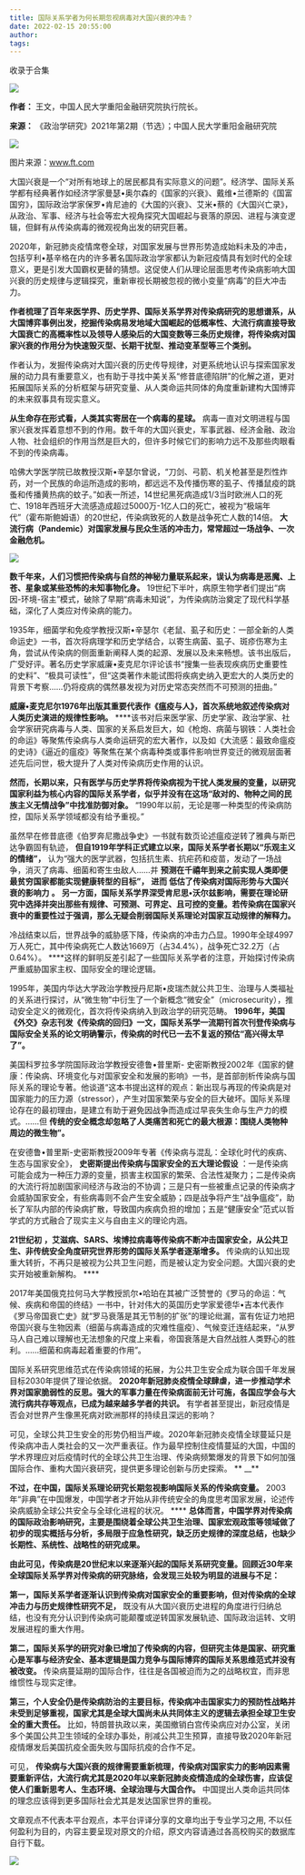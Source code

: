 ```yaml
---
title: 国际关系学者为何长期忽视病毒对大国兴衰的冲击？
date: 2022-02-15 20:55:00
author: 
tags: 
---
```



收录于合集

![](/images/238/2.gif)

**作者：** 王文，中国人民大学重阳金融研究院执行院长。

 **来源：** 《政治学研究》2021年第2期（节选）；中国人民大学重阳金融研究院

  

![](/images/238/3.jpeg)

图片来源：www.ft.com

大国兴衰是一个“对所有地球上的居民都具有实际意义的问题”。经济学、国际关系学都有经典著作如经济学家曼瑟•奥尔森的《国家的兴衰》、戴维•兰德斯的《国富国穷》，国际政治学家保罗•肯尼迪的《大国的兴衰》、艾米•蔡的《大国兴亡录》，从政治、军事、经济与社会等宏大视角探究大国崛起与衰落的原因、进程与演变逻辑，但鲜有从传染病毒的微观视角出发的研究巨著。

2020年，新冠肺炎疫情席卷全球，对国家发展与世界形势造成始料未及的冲击，包括亨利•基辛格在内的许多著名国际政治学家都认为新冠疫情具有划时代的全球意义，更是引发大国霸权更替的猜想。这促使人们从理论层面思考传染病影响大国兴衰的历史规律与逻辑探究，重新审视长期被忽视的微小变量“病毒”的巨大冲击力。

**作者梳理了百年来医学界、历史学界、国际关系学界对传染病研究的思想谱系，从大国博弈事例出发，挖掘传染病易发地域大国崛起的低概率性、大流行病直接导致大国衰亡的高概率性以及领导人感染后的大国变数等三条历史规律，将传染病对国家兴衰的作用分为快速毁灭型、长期干扰型、推动变革型等三个类别。**

作者认为，发掘传染病对大国兴衰的历史传导规律，对更系统地认识与探索国家发展的动力具有重要意义，也有助于寻找中美关系“修昔底德陷阱”的化解之道，更对拓展国际关系的分析框架与研究变量、从人类命运共同体的角度重新建构大国博弈的未来叙事具有现实意义。

 **从生命存在形式看，人类其实寄居在一个病毒的星球。**
病毒一直对文明进程与国家兴衰发挥着意想不到的作用。数千年的大国兴衰史，军事武器、经济金融、政治人物、社会组织的作用当然是巨大的，但许多时候它们的影响力远不及那些肉眼看不到的传染病毒。

哈佛大学医学院已故教授汉斯•辛瑟尔曾说，“刀剑、弓箭、机关枪甚至是烈性炸药，对一个民族的命运所造成的影响，都远远不及传播伤寒的虱子、传播鼠疫的跳蚤和传播黄热病的蚊子。”如表一所述，14世纪黑死病造成1/3当时欧洲人口的死亡、1918年西班牙大流感造成超过5000万-1亿人口的死亡，被视为“极端年代”（霍布斯鲍姆语）的20世纪，传染病致死的人数是战争死亡人数的14倍。
**大流行病（Pandemic）对国家发展与民众生活的冲击力，常常超过一场战争、一次金融危机。**

![](/images/238/4.jpeg)

 **数千年来，人们习惯把传染病与自然的神秘力量联系起来，误认为病毒是恶魔、上苍、星象或某些恐怖的未知事物化身。**
19世纪下半叶，病原生物学者们提出“病因-环境-宿主”模式，破除了早期“病毒未知说”，为传染病防治奠定了现代科学基础，深化了人类应对传染病的能力。

1935年，细菌学和免疫学教授汉斯•辛瑟尔《老鼠、虱子和历史：一部全新的人类命运史》一书，首次将病理学和历史学结合，以寄生病菌、虱子、斑疹伤寒为主角，尝试从传染病的侧面重新阐释人类的起源、发展以及未来畅想。该书出版后，广受好评。著名历史学家威廉•麦克尼尔评论该书“搜集一些表现疾病历史重要性的史料”、“极具可读性”，但“这类著作未能试图将疾病史纳入更宏大的人类历史的背景下考察……仍将疫病的偶然暴发视为对历史常态突然而不可预测的扭曲。”

 **威廉•麦克尼尔1976年出版其重要代表作《瘟疫与人》，首次系统地叙述传染病对人类历史演进的规律性影响。**
****该书对后来医学家、历史学家、政治学家、社会学家研究病毒与人类、国家的关系启发巨大，如《枪炮、病菌与钢铁：人类社会的命运》等聚焦传染病与人类命运研究的宏大著作，以及如《大流感：最致命瘟疫的史诗》《逼近的瘟疫》等聚焦在某个病毒种类或事件影响世界变迁的微观层面著述先后问世，极大提升了人类对传染病历史作用的认识。

**然而，长期以来，只有医学与历史学界将传染病视为干扰人类发展的变量，以研究国家利益为核心内容的国际关系学者，似乎并没有在这场“敌对的、物种之间的民族主义无情战争”中找准防御对象。**
“1990年以前，无论是哪一种类型的传染病防控，国际关系学领域都没有给予重视。”

虽然早在修昔底德《伯罗奔尼撒战争史》一书就有数页论述瘟疫逆转了雅典与斯巴达争霸固有轨迹，
**但自1919年学科正式建立以来，国际关系学者长期以“乐观主义的情绪”，**
认为“强大的医学武器，包括抗生素、抗疟药和疫苗，发动了一场战争，消灭了病毒、细菌和寄生虫敌人……并
**预测在千禧年到来之前实现人类即便最贫穷国家都能实现健康转型的目标”，** **进而** **低估了传染病对国际形势与大国兴衰的影响力** **。**
**另一方面，国际关系学界深受肯尼思•沃尔兹影响，需要在理论研究中选择并突出那些有规律、可预测、可界定、且可控的变量。若传染病在国家兴衰中的重要性过于强调，那么无疑会削弱国际关系理论对国家互动规律的解释力。**

冷战结束以后，世界战争的威胁感下降，传染病的冲击力凸显。1990年全球4997万人死亡，其中传染病死亡人数达1669万（占34.4%），战争死亡32.2万（占0.64%）。
****这样的鲜明反差引起了一些国际关系学者的注意，开始探讨传染病严重威胁国家主权、国际安全的理论逻辑。

1995年，美国内华达大学政治学教授丹尼斯•皮瑞杰就公共卫生、治理与人类福祉的关系进行探讨，从“微生物”中衍生了一个新概念“微安全”（microsecurity），推动安全定义的微观化，首次将传染病纳入到政治学的研究范畴。
**1996年，美国《外交》杂志刊发《传染病的回归》一文，国际关系学一流期刊首次刊登传染病与国际安全关系的论文明确警示，传染病的时代已一去不复返的预估“高兴得太早了”。**

美国科罗拉多学院国际政治学教授安德鲁•普里斯-
史密斯教授2002年《国家的健康：传染病、环境变化与对国家安全和发展的影响》一书，是首部剖析传染病与国际关系的理论专著。他谈道“这本书提出这样的观点：新出现与再现的传染病是对国家能力的压力源（stressor），产生对国家繁荣与安全的巨大破坏。国际关系理论存在的最初理由，是建立有助于避免因战争而造成过早丧失生命与生产力的模式。……但
**传统的安全概念却忽略了人类痛苦和死亡的最大根源：围绕人类物种周边的微生物”。**

在安德鲁•普里斯-史密斯教授2009年专著《传染病与混乱：全球化时代的疾病、生态与国家安全》， **史密斯提出传染病与国家安全的五大理论假设**
：一是传染病可能会成为一种压力源的变量，损害主权国家的繁荣、合法性凝聚力；二是传染病的大流行将加剧国家间经济与政治的不协调；三是只有一些被重点记录的传染病才会威胁国家安全，有些病毒则不会产生安全威胁；四是战争将产生“战争瘟疫”，助长了军队内部的传染病扩散，导致国内疾病负担的增加；五是“健康安全”范式以哲学式的方式融合了现实主义与自由主义的理论内涵。

 **21世纪初** **，艾滋病、SARS、埃博拉病毒等传染病不断冲击国家安全，从公共卫生、非传统安全角度研究世界形势的国际关系学者逐渐增多。**
传染病的认知出现重大转折，不再只是被视为公共卫生问题，而是被认定为安全问题。大国兴衰的史实开始被重新解构。 ****

2017年美国俄克拉何马大学教授凯尔•哈珀在其被广泛赞誉的《罗马的命运：气候、疾病和帝国的终结》一书中，针对伟大的英国历史学家爱德华•吉本代表作《罗马帝国衰亡史》就“罗马衰落是其无节制的扩张”的理论纰漏，富有佐证力地把帝国兴衰与生物因素（细菌与病毒造成的灾难性瘟疫）、气候变迁连结起来，“从罗马人自己难以理解也无法想象的尺度上来看，帝国衰落是大自然战胜人类野心的胜利。……细菌和病毒起着重要的作用”。

国际关系研究思维范式在传染病领域的拓展，为公共卫生安全成为联合国千年发展目标2030年提供了理论依据。
**2020年新冠肺炎疫情全球肆虐，进一步推动学术界对国家脆弱性的反思。强大的军事力量在传染病面前无计可施，各国应学会与大流行病共存等观点，已成为越来越多学者的共识。**
有学者甚至提出，新冠疫情是否会对世界产生像黑死病对欧洲那样的持续且深远的影响？

可见，全球公共卫生安全的形势仍相当严峻。2020年新冠肺炎疫情全球蔓延只是传染病冲击人类社会的又一次严重表征。作为最早控制住疫情蔓延的大国，中国的学术界理应对后疫情时代的全球公共卫生治理、传染病频繁爆发的背景下如何加强国际合作、重构大国兴衰研究，提供更多理论创新与历史探索。
** __**

 **不过，在中国，国际关系理论研究长期忽视影响国际关系的传染病变量。**
2003年“非典”在中国爆发，中国学者才开始从非传统安全的角度思考国家发展，论述传染病威胁全球公共安全与全球化进程的状况。 ****
**总体而言，中国学界对传染病的国际政治影响研究，主要是围绕着全球公共卫生治理、国家宏观政策等领域做了初步的现实概括与分析，多局限于应急性研究，缺乏历史规律的深度总结，也缺少长期性、系统性、战略性的研究成果。**

 **由此可见，传染病是20世纪末以来逐渐兴起的国际关系研究变量。回顾近30年来全球国际关系学界对传染病的研究脉络，会发现三处较为明显的进展与不足：**

 **第一，国际关系学者逐渐认识到传染病对国家安全的重要影响，但对传染病的全球冲击力与历史规律性研究不足，**
既没有从大国兴衰历史进程的角度进行归纳总结，也没有充分认识到传染病可能颠覆或逆转国家发展轨迹、国际政治运转、文明发展进程的重大作用。

**第二，国际关系学的研究对象已增加了传染病的内容，但研究主体是国家、研究重心是军事与经济安全、基本逻辑是国力竞争与国际博弈的国际关系思维范式并没有被改变。**
传染病蔓延期的国际合作，往往是各国被迫而为之的战略权宜，而非思维惯性与现实定律。

**第三，个人安全仍是传染病防治的主要目标，传染病冲击国家实力的预防性战略并未受到足够重视，国家尤其是全球大国尚未从共同体主义的逻辑去承担全球卫生安全的重大责任。**
比如，特朗普执政以来，美国撤销白宫传染病应对办公室，关闭多个美国公共卫生领域的全球办事处，削减公共卫生预算，直接导致2020年新冠疫情爆发后美国抗疫全面失败与国际抗疫的合作不足。

可见，
**传染病与大国兴衰的规律需要重新梳理，传染病对国家实力的影响因素需要重新评估，大流行病尤其是2020年以来新冠肺炎疫情造成的全球伤害，应该促使人们重新思考人、生态环境、全球治理与大国合作。**
中国提出人类命运共同体的理念应该得到更多国际社会尤其是发达国家世界的重视。

  

文章观点不代表本平台观点，本平台评译分享的文章均出于专业学习之用, 不以任何盈利为目的，内容主要呈现对原文的介绍，原文内容请通过各高校购买的数据库自行下载。

![](/images/238/5.gif)

